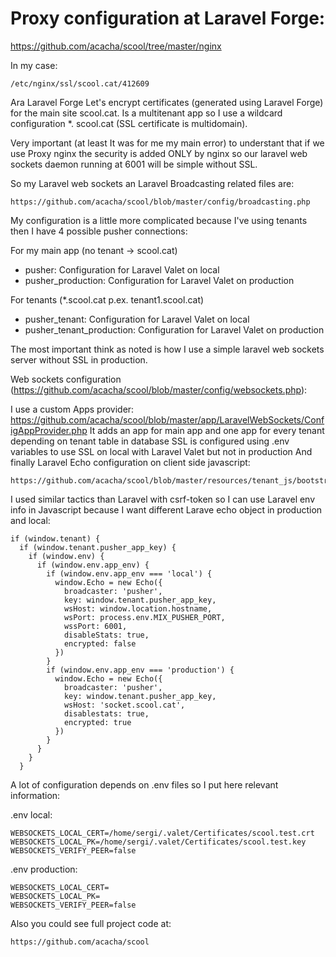 # Proxy configuration at Laravel Forge:

https://github.com/acacha/scool/tree/master/nginx

In my case:

```
/etc/nginx/ssl/scool.cat/412609
```

Ara Laravel Forge Let's encrypt certificates (generated using Laravel Forge) for the main site scool.cat. Is a multitenant app so I use a wildcard configuration *. scool.cat (SSL certificate is multidomain).

Very important (at least It was for me my main error) to understant that if we use Proxy nginx the security is added ONLY by nginx so our laravel web sockets daemon running at 6001 will be simple without SSL.

So my Laravel web sockets an Laravel Broadcasting related files are:

```
https://github.com/acacha/scool/blob/master/config/broadcasting.php
```

My configuration is a little more complicated because I've using tenants then I have 4 possible pusher connections:

For my main app (no tenant -> scool.cat)

- pusher: Configuration for Laravel Valet on local
- pusher_production: Configuration for Laravel Valet on production

For tenants (*.scool.cat p.ex. tenant1.scool.cat)
- pusher_tenant: Configuration for Laravel Valet on local
- pusher_tenant_production: Configuration for Laravel Valet on production

The most important think as noted is how I use a simple laravel web sockets server without SSL in production.

Web sockets configuration (https://github.com/acacha/scool/blob/master/config/websockets.php):

I use a custom Apps provider: https://github.com/acacha/scool/blob/master/app/LaravelWebSockets/ConfigAppProvider.php
It adds an app for main app and one app for every tenant depending on tenant table in database
SSL is configured using .env variables to use SSL on local with Laravel Valet but not in production
And finally Laravel Echo configuration on client side javascript:

```
https://github.com/acacha/scool/blob/master/resources/tenant_js/bootstrap.js
```

I used similar tactics than Laravel with csrf-token so I can use Laravel env info in Javascript because I want different Larave echo object in production and local:

```
if (window.tenant) {
  if (window.tenant.pusher_app_key) {
    if (window.env) {
      if (window.env.app_env) {
        if (window.env.app_env === 'local') {
          window.Echo = new Echo({
            broadcaster: 'pusher',
            key: window.tenant.pusher_app_key,
            wsHost: window.location.hostname,
            wsPort: process.env.MIX_PUSHER_PORT,
            wssPort: 6001,
            disableStats: true,
            encrypted: false
          })
        }
        if (window.env.app_env === 'production') {
          window.Echo = new Echo({
            broadcaster: 'pusher',
            key: window.tenant.pusher_app_key,
            wsHost: 'socket.scool.cat',
            disablestats: true,
            encrypted: true
          })
        }
      }
    }
  }
```
  
A lot of configuration depends on .env files so I put here relevant information:

.env local:

```
WEBSOCKETS_LOCAL_CERT=/home/sergi/.valet/Certificates/scool.test.crt
WEBSOCKETS_LOCAL_PK=/home/sergi/.valet/Certificates/scool.test.key
WEBSOCKETS_VERIFY_PEER=false
```

.env production:

```
WEBSOCKETS_LOCAL_CERT=
WEBSOCKETS_LOCAL_PK=
WEBSOCKETS_VERIFY_PEER=false
```

Also you could see full project code at:

```
https://github.com/acacha/scool
```
